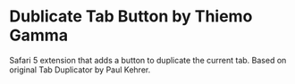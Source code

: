 Dublicate Tab Button by Thiemo Gamma
====================================

Safari 5 extension that adds a button to duplicate the current tab.
Based on original Tab Duplicator by Paul Kehrer.